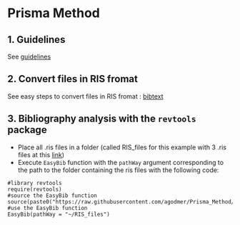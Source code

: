 # Prisma Method

## 1. Guidelines
See [guidelines](https://guides.lib.unc.edu/systematic-reviews/write)

## 2. Convert files in RIS fromat
See easy steps to convert files in RIS fromat : [bibtext](https://www.bibtex.com/c/bibtex-to-ris-converter/)

## 3. Bibliography analysis with the `revtools` package
- Place all .ris files in  a folder (called RIS_files for this example with 3 .ris files at this [link](https://github.com/agodmer/Prisma_Method/tree/main/RIS_files))
- Execute `EasyBib` function with the `pathWay` argument corresponding to the path to the folder containing the ris files with the following code:
```
#library revtools
require(revtools)
#source the EasyBib function
source(paste0("https://raw.githubusercontent.com/agodmer/Prisma_Method/main/Function_easy_bib.R"))
#use the EasyBib function 
EasyBib(pathWay = "~/RIS_files")
```

